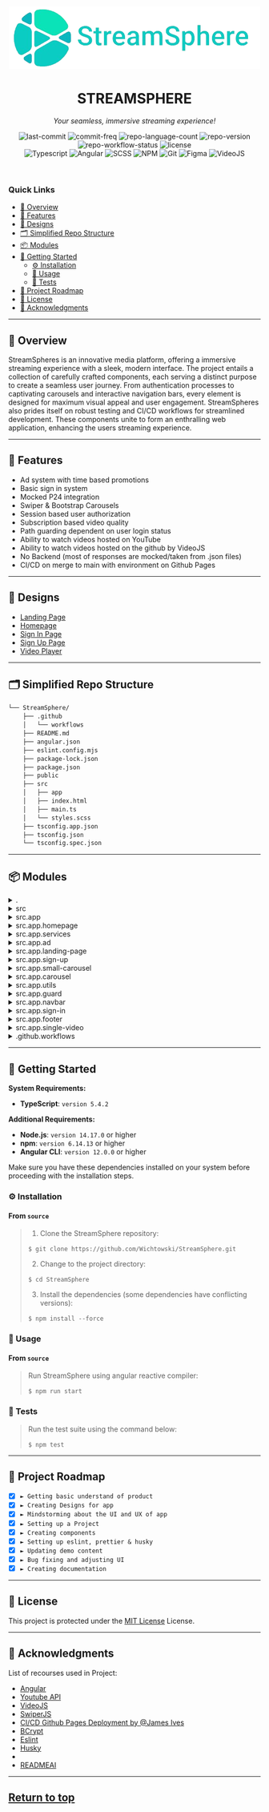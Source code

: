 <p align="center">
  <img src="public/logo.png" alt="project-logo">
</p>
<p align="center">
    <h1 align="center">STREAMSPHERE</h1>
</p>
<p align="center">
    <em>Your seamless, immersive streaming experience!</em>
</p>
<p align="center">
	<img src="https://img.shields.io/github/last-commit/wichtowski/StreamSphere" alt="last-commit">
	<img src="https://img.shields.io/github/commit-activity/w/wichtowski/StreamSphere" alt="commit-freq">
	<img src="https://img.shields.io/github/languages/count/wichtowski/StreamSphere" alt="repo-language-count">
	<img src="https://img.shields.io/github/commit-activity/w/wichtowski/StreamSphere" alt="repo-version">
	<img src="https://img.shields.io/github/actions/workflow/status/wichtowski/StreamSphere/main.yml" alt="repo-workflow-status">
	<img src="https://img.shields.io/github/license/wichtowski/StreamSphere" alt="license">
  <br/>
	<img src="https://img.shields.io/badge/TypeScript-3178C6?style=for-the-badge&logo=Typescript&logoColor=FFFFFF" alt="Typescript">
	<img src="https://img.shields.io/badge/Angular-DD0031?style=for-the-badge&logo=angular&logoColor=white" alt="Angular">
	<img src="https://img.shields.io/badge/Sass-CC6699?style=for-the-badge&logo=sass&logoColor=white" alt="SCSS">
	<img src="https://img.shields.io/badge/npm-CB3837?style=for-the-badge&logo=npm&logoColor=white" alt="NPM">
	<img src="https://img.shields.io/badge/GIT-E44C30?style=for-the-badge&logo=git&logoColor=white" alt="Git">
	<img src="https://img.shields.io/badge/Figma-F24E1E?style=for-the-badge&logo=figma&logoColor=white" alt="Figma">
	<img src="https://img.shields.io/badge/VideoJS-000000?style=for-the-badge&logoColor=FFFFFF" alt="VideoJS">
<p>
<p align="center">
	<!-- default option, no dependency badges. -->
</p>
<br><!-- TABLE OF CONTENTS -->

<h3>Quick Links</h3>

- [📍 Overview](#-overview)
- [🧩 Features](#-features)
- [🎨 Designs](#-designs)
- [🗂️ Simplified Repo Structure](#️-simplified-repo-structure)
- [📦 Modules](#-modules)
- [🚀 Getting Started](#-getting-started)
  - [⚙️ Installation](#️-installation)
  - [🤖 Usage](#-usage)
  - [🧪 Tests](#-tests)
- [🔨 Project Roadmap](#-project-roadmap)
- [📝 License](#-license)
- [🔗 Acknowledgments](#-acknowledgments)
<hr>

## 📍 Overview

StreamSpheres is an innovative media platform, offering a immersive streaming experience with a sleek, modern interface. The project entails a collection of carefully crafted components, each serving a distinct purpose to create a seamless user journey. From authentication processes to captivating carousels and interactive navigation bars, every element is designed for maximum visual appeal and user engagement. StreamSpheres also prides itself on robust testing and CI/CD workflows for streamlined development. These components unite to form an enthralling web application, enhancing the users streaming experience.

---

## 🧩 Features

- Ad system with time based promotions
- Basic sign in system
- Mocked P24 integration
- Swiper & Bootstrap Carousels
- Session based user authorization
- Subscription based video quality
- Path guarding dependent on user login status
- Ability to watch videos hosted on YouTube
- Ability to watch videos hosted on the github by VideoJS 
- No Backend (most of responses are mocked/taken from .json files)
- CI/CD on merge to main with environment on Github Pages

---

## 🎨 Designs

- [Landing Page](https://www.figma.com/design/DgV1Z5Tvnh2REOvHCkimXJ/Projekt-technologie-Internetowe?node-id=48-63&t=681CRhSOxvWV2C4v-1)
- [Homepage](https://www.figma.com/design/DgV1Z5Tvnh2REOvHCkimXJ/Projekt-technologie-Internetowe?node-id=46-3&t=681CRhSOxvWV2C4v-0)
- [Sign In Page](https://www.figma.com/design/DgV1Z5Tvnh2REOvHCkimXJ/Projekt-technologie-Internetowe?node-id=46-2&t=681CRhSOxvWV2C4v-1)
- [Sign Up Page](https://www.figma.com/design/DgV1Z5Tvnh2REOvHCkimXJ/Projekt-technologie-Internetowe?node-id=46-4&t=681CRhSOxvWV2C4v-0)
- [Video Player](https://www.figma.com/design/DgV1Z5Tvnh2REOvHCkimXJ/Projekt-technologie-Internetowe?node-id=51-68&t=681CRhSOxvWV2C4v-0)


---

## 🗂️ Simplified Repo Structure

```sh
└── StreamSphere/
    ├── .github
    │   └── workflows
    ├── README.md
    ├── angular.json
    ├── eslint.config.mjs
    ├── package-lock.json
    ├── package.json
    ├── public
    ├── src
    │   ├── app
    │   ├── index.html
    │   ├── main.ts
    │   └── styles.scss
    ├── tsconfig.app.json
    ├── tsconfig.json
    └── tsconfig.spec.json
```

---

## 📦 Modules

<details closed><summary>.</summary>

| File                                                                                                | Summary                                                                                                                                                                                                                                                                                                                                                                                                                                                                                                                                                                                                                                                                                                                                                    |
| ---                                                                                                 | ---                                                                                                                                                                                                                                                                                                                                                                                                                                                                                                                                                                                                                                                                                                                                                        |
| [package.json](https://github.com/Wichtowski/StreamSphere/blob/main/package.json)             | StreamSpheres package.json is a pivotal config file, orchestrating script execution and managing project dependencies. It launches and serves the Angular application, enforcing linting rules and formatting standards, while also preparing it for distribution.                                                                                                                                                                                                                                                                                                                                                                                                                                                                                         |
| [tsconfig.spec.json](https://github.com/Wichtowski/StreamSphere/blob/main/tsconfig.spec.json) | Speculations is configured by tsconfig.spec.json, streamlining compilation for Angular specs, and facilitating Jasmine tests. It specifies output directory and dependencies, including Jasmine for efficient testing suites.                                                                                                                                                                                                                                                                                                                                                                                                                                                                                                                              |
| [tsconfig.json](https://github.com/Wichtowski/StreamSphere/blob/main/tsconfig.json)           | Settings configure the TypeScript compiler for this repository, offering strict type-checking and enhancing compatibility across modules, while enabling Angular features. It sets compilation defaults, ensuring seamless development with enhanced error detection.                                                                                                                                                                                                                                                                                                                                                                                                                                                                                      |
| [angular.json](https://github.com/Wichtowski/StreamSphere/blob/main/angular.json)             | Angular configuration file, angular.json, is the repositorys command center, detailing project architecture, defining builds, and specifying sources for the StreamSphere app. Its a roadmap for the development process.                                                                                                                                                                                                                                                                                                                                                                                                                                                                                                                                  |
| [tsconfig.app.json](https://github.com/Wichtowski/StreamSphere/blob/main/tsconfig.app.json)   | The tsconfig.app.json schema outlines Angular compilation settings, specifying the TypeScript compiler options and output directory for the application codebase. Its a pivotal configuration file that ensures seamless and tailored compilation for the StreamSphere repository.                                                                                                                                                                                                                                                                                                                                                                                                                                                                         |
| [eslint.config.mjs](https://github.com/Wichtowski/StreamSphere/blob/main/eslint.config.mjs)   | Enhancing code quality, this ESLint config meticulously curates rules for ts scripts. Ignoring specific dirs, it focuses on functionality, ensuring consistency and excellence—a strict no-unused-vars policy and TypeScript definitions are key attributes.                                                                                                                                                                                                                                                                                                                                                                                                                                                                                               |

</details>

<details closed><summary>src</summary>

| File                                                                                      | Summary                                                                                                                                                                                                                           |
| ---                                                                                       | ---                                                                                                                                                                                                                               |
| [index.html](https://github.com/Wichtowski/StreamSphere/blob/main/src/index.html)   | The window to the streaming world, boasting a responsive layout, is a viewers portal with a sleek Bootstrap-powered interface and a dark theme option, enhancing user experience right from the outset.                           |
| [main.ts](https://github.com/Wichtowski/StreamSphere/blob/main/src/main.ts)         | StreamSpheres main script launches the entire Angular application with a bootstrap function, initializing the AppComponent & configuration, directly impacting what users see when visiting the webpage. Its a vital entry point. |
| [styles.scss](https://github.com/Wichtowski/StreamSphere/blob/main/src/styles.scss) | Styling centralization begins with styles.scss. Users can add global styles or import other files, streamlining their web app's aesthetic management and ensuring a consistent look across pages.                                 |

</details>

<details closed><summary>src.app</summary>

| File                                                                                                              | Summary                                                                                                                                                                                                                                                                                                                 |
| ---                                                                                                               | ---                                                                                                                                                                                                                                                                                                                     |
| [app.component.scss](https://github.com/Wichtowski/StreamSphere/blob/main/src/app/app.component.scss)       | StreamSpheres app gains its appealing aesthetic from app.component.scss, styling the interface with carefully selected themes, creating a visually captivating user experience and seamlessly integrating variables for a cohesive design.                                                                              |
| [app.component.ts](https://github.com/Wichtowski/StreamSphere/blob/main/src/app/app.component.ts)           | StreamSpheres app component is a pivotal interface that manages user authentication status, enhancing usability with dynamic content based on login status, and facilitating seamless integration with the routing system for a streamlined user experience.                                                            |
| [app.component.html](https://github.com/Wichtowski/StreamSphere/blob/main/src/app/app.component.html)       | StreamSpheres app.component.html acts as a dynamic outlet for displaying the main app content. It serves as a placeholder with comments outlining key sections, ready for tailoring the user interface. This file is central to the structure and sets the stage for the applications unique content and functionality. |
| [app.module.ts](https://github.com/Wichtowski/StreamSphere/blob/main/src/app/app.module.ts)                 | The apps main module sets the stage for an Angular application with essential components. It lays out the framework for navigation, forms, routing, and carefully selects UI elements, forming the backbone of the parent repositorys viewer engagement strategy.                                                       |
| [app.config.ts](https://github.com/Wichtowski/StreamSphere/blob/main/src/app/app.config.ts)                 | Configuration defines Angular apps backbone, boosting performance with router & zone change detection providers for seamless navigation and efficient event handling. This central file structures the repositorys front-end, paving way for an immersive user experience.                                              |
| [app.routes.ts](https://github.com/Wichtowski/StreamSphere/blob/main/src/app/app.routes.ts)                 | The App Routing Module navigates users through various pages, such as signIn, signUp, browsing options, and video content. With authentication guards, it ensures secure access to certain sections, enhancing the user experience while adhering to strict routing configurations.                                     |
| [variables.scss](https://github.com/Wichtowski/StreamSphere/blob/main/src/app/variables.scss)               | Color codes, background colors, border colors, and spacing. These variables enhance the themes versatility, offering a unified approach to aesthetic adjustments.                                                                                                                                                       |
| [mixins.scss](https://github.com/Wichtowski/StreamSphere/blob/main/src/app/mixins.scss)                     | The *style mixer* file enhances StreamSpheres front-end appeal, offering text enhancements with mixing boards for fonts, colors, and animations—a recipe for engaging visuals. Its a styling tool kit!                                                                                                                 |

</details>

<details closed><summary>src.app.homepage</summary>

| File                                                                                                                                 | Summary                                                                                                                                                                                                                                                             |
| ---                                                                                                                                  | ---                                                                                                                                                                                                                                                                 |
| [homepage.component.ts](https://github.com/Wichtowski/StreamSphere/blob/main/src/app/homepage/homepage.component.ts)           | The HomepageComponent ts file is crucial for rendering the StreamSphere web applications dynamic and interactive homepage. It imports and assembles various components to create a visually appealing, engaging interface, facilitating a seamless user experience. |
| [homepage.component.html](https://github.com/Wichtowski/StreamSphere/blob/main/src/app/homepage/homepage.component.html)       | The homepage component HTML meticulously crafts the layouts foundation, skillfully ordering key elements like a conductor. It orchestrates a harmonious display of essential components, setting the stage for an engaging user experience.                         |
| [homepage.component.scss](https://github.com/Wichtowski/StreamSphere/blob/main/src/app/homepage/homepage.component.scss)       | Elevating StreamSpheres aesthetic appeal, this component stylizes the homepage, enhancing user experience with a sleek, modern design that seamlessly integrates captivating visuals for an engaging interface.                                                     |
</details>

<details closed><summary>src.app.services</summary>

| File                                                                                                                                   | Summary                                                                                                                                                                                                                                                                                                                            |
| ---                                                                                                                                    | ---                                                                                                                                                                                                                                                                                                                                |
| [local-storage.service.ts](https://github.com/Wichtowski/StreamSphere/blob/main/src/app/services/local-storage.service.ts)       | StorageService makes data persistence straightforward, offering methods to set, clear, and retrieve user data from local storage, enhancing user experience and developer productivity.                                                                                                                                            |
| [password-hashing.service.ts](https://github.com/Wichtowski/StreamSphere/blob/main/src/app/services/password-hashing.service.ts) | Security is paramount! The PasswordHashingService ensures passwords are securely hashed and compared, guarding against breaches with salt and pepper. Its an essential tool for the repositorys authentication and protection.                                                                                                     |
| [auth.service.ts](https://github.com/Wichtowski/StreamSphere/blob/main/src/app/services/auth.service.ts)                         | Security is paramount! The auth service verifies user data against a secure local database and enables sign-in functionality, safeguarding access with hashed passwords and stringent authentication. It offers convenient log-out and easy access to user info, forming the stronghold of the applications security architecture. |
| [session.service.ts](https://github.com/Wichtowski/StreamSphere/blob/main/src/app/services/session.service.ts)                   | Simplifies session state control and retrieval using Angulars root scope, enabling efficient management of user sessions with a focus on security and ease of use. It offers methods to set, get, and manage session states, enhancing the user experience.                                                                        |

</details>

<details closed><summary>src.app.ad</summary>

| File                                                                                                               | Summary                                                                                                                                                                                                                                                                                 |
| ---                                                                                                                | ---                                                                                                                                                                                                                                                                                     |
| [ad.component.ts](https://github.com/Wichtowski/StreamSphere/blob/main/src/app/ad/ad.component.ts)           | The Ad Component script randomly renders visually appealing ads with countdowns, targeting specific user segments for an online platform. It boosts engagement by personalized, limited-time offers, ensuring a dynamic and captivating user experience.                                |
| [ad.component.scss](https://github.com/Wichtowski/StreamSphere/blob/main/src/app/ad/ad.component.scss)       | The *ad.component.scss* file enhances StreamSpheres visual appeal, offering responsive ad designs with versatile styling options. It facilitates dynamic content alignment and showcases ads with impactful presentations, ensuring an engaging user experience across various devices. |
| [ad.component.html](https://github.com/Wichtowski/StreamSphere/blob/main/src/app/ad/ad.component.html)       | The ad component HTML meticulously crafts an engaging advertising experience by displaying dynamic visuals and compelling text, enhancing user interaction with router links and ngSwitch directives. It entices users with enticing visuals and strategic CTAs, elevates the UI.       |
</details>

<details closed><summary>src.app.landing-page</summary>

| File                                                                                                                                             | Summary                                                                                                                                                                                                                                                    |
| ---                                                                                                                                              | ---                                                                                                                                                                                                                                                        |
| [landing-page.component.ts](https://github.com/Wichtowski/StreamSphere/blob/main/src/app/landing-page/landing-page.component.ts)           | The Landing Page Component enhances user navigation by managing scrolling to specific page sections. It also enhances visibility of promotional pricing with animated CSS effects, and facilitates seamless redirection to other pages, thus enhancing UX. |
| [landing-page.component.html](https://github.com/Wichtowski/StreamSphere/blob/main/src/app/landing-page/landing-page.component.html)       | Stream and enjoy our content without ads on Premium for only $12.49/month, or go Standard and pay half the price! For our introductory offer, we waive the sign up fee. Catch your favorite shows anywhere with offline downloads.                         |
| [landing-page.component.scss](https://github.com/Wichtowski/StreamSphere/blob/main/src/app/landing-page/landing-page.component.scss)       | Styling the landing page, this SCSS file creates an animated highlight effect for elements with specific IDs while also altering their display properties and defining color themes, enhancing the visual appeal of the repositorys user interface.        |

</details>

<details closed><summary>src.app.sign-up</summary>

| File                                                                                                                              | Summary                                                                                                                                                                                                                                                          |
| ---                                                                                                                               | ---                                                                                                                                                                                                                                                              |
| [sign-up.component.ts](https://github.com/Wichtowski/StreamSphere/blob/main/src/app/sign-up/sign-up.component.ts)           | The SignUpComponent.ts facilitates user sign-up, enhancing the authentication experience with Angular components. It validates email and password input, offering a seamless account creation flow, and integrates session management for a smooth, directed UI. |
| [sign-up.component.html](https://github.com/Wichtowski/StreamSphere/blob/main/src/app/sign-up/sign-up.component.html)       | StreamSpheres sign-up component is a sleek HTML form, enhancing user experience with a streamlined registration process. It seamlessly integrates a logo, form fields, and helpful links for a seamless transition to the login page.                            |
| [sign-up.component.scss](https://github.com/Wichtowski/StreamSphere/blob/main/src/app/sign-up/sign-up.component.scss)       | The Sign Up components styles are crafted with SASS, leveraging mixins and variables for a structured and consistent UI. It sets the scene with a captivating background, enhancing the user experience.                                                         |

</details>

<details closed><summary>src.app.small-carousel</summary>

| File                                                                                                                                                   | Summary                                                                                                                                                                                                                       |
| ---                                                                                                                                                    | ---                                                                                                                                                                                                                           |
| [small-carousel.component.scss](https://github.com/Wichtowski/StreamSphere/blob/main/src/app/small-carousel/small-carousel.component.scss)       | Small Carousel Component styling adds a sleek, responsive touch with variable sizing, animations, and interactivity for an immersive user experience, complementing the repositorys web app project.                          |
| [small-carousel.component.html](https://github.com/Wichtowski/StreamSphere/blob/main/src/app/small-carousel/small-carousel.component.html)       | HTML code sets up a carousel, displaying slides with images, titles, and control buttons for a seamless, engaging user experience. Its a key feature for showcasing content in an interactive, compact manner.                |
| [small-carousel.component.ts](https://github.com/Wichtowski/StreamSphere/blob/main/src/app/small-carousel/small-carousel.component.ts)           | SmallCarouselComponent.ts creates a modular carousel component for reusability in the repository. It offers flexible slideshow functionality with navigational tools and adaptive styling based on slides per page.           |
</details>

<details closed><summary>src.app.carousel</summary>

| File                                                                                                                                 | Summary                                                                                                                                                                                                                                                                               |
| ---                                                                                                                                  | ---                                                                                                                                                                                                                                                                                   |
| [carousel.component.html](https://github.com/Wichtowski/StreamSphere/blob/main/src/app/carousel/carousel.component.html)       | A dynamic banner showcasing eye-catching slides, each featuring movies or shows. Its interactive with directional buttons and indicators for seamless browsing, plus a clickable prompt to Watch Now' on each slide. This HTML code is a vital part of an immersive user interface.   |
| [carousel.component.ts](https://github.com/Wichtowski/StreamSphere/blob/main/src/app/carousel/carousel.component.ts)           | The Carousel Componenttscriptfile enhances StreamSpheres user engagement by creating a captivating carousel of video content. It enables users to navigate through slides seamlessly and offers auto-play for an immersive experience, elevating the platforms visual appeal.         |
| [carousel.component.scss](https://github.com/Wichtowski/StreamSphere/blob/main/src/app/carousel/carousel.component.scss)       | Creates a stylish, interactive carousel with video and image support for a media-rich user experience, enhancing StreamSpheres appeal. Its responsive, with animations and interactions for an immersive interface.                                                                   |
</details>

<details closed><summary>src.app.utils</summary>

| File                                                                                                            | Summary                                                                                                                                                                                                                      |
| ---                                                                                                             | ---                                                                                                                                                                                                                          |
| [interface.user.ts](https://github.com/Wichtowski/StreamSphere/blob/main/src/app/utils/interface.user.ts) | User interface definitions enhance StreamSpheres backend by outlining critical user attributes like email, password, and subscription details, preparing the platform for efficient data handling and personalised services. |

</details>

<details closed><summary>src.app.guard</summary>

| File                                                                                                    | Summary                                                                                                                                                                                                       |
| ---                                                                                                     | ---                                                                                                                                                                                                           |
| [auth.guard.ts](https://github.com/Wichtowski/StreamSphere/blob/main/src/app/guard/auth.guard.ts) | Activating authentication, AuthGuard directs users to secure areas. It verifies sessions and enables access for authenticated users while redirecting others to the sign-in page, ensuring protected content. |

</details>

<details closed><summary>src.app.navbar</summary>

| File                                                                                                                           | Summary                                                                                                                                                                                                                                                                                 |
| ---                                                                                                                            | ---                                                                                                                                                                                                                                                                                     |
| [navbar.component.scss](https://github.com/Wichtowski/StreamSphere/blob/main/src/app/navbar/navbar.component.scss)       | Navbar styles are defined here, enhancing the UI with logo placement, text styling, and profile picture enhancements. Media queries adjust layouts for mobile views, ensuring a responsive design.                                                                                      |
| [navbar.component.ts](https://github.com/Wichtowski/StreamSphere/blob/main/src/app/navbar/navbar.component.ts)           | The NavbarComponent.ts file orchestrates the top navigation bar, a dynamic and interactive element central to the StreamSphere web applications user experience. It seamlessly integrates authentication, session management, and responsive design, crucial for engaging interactions. |
| [navbar.component.html](https://github.com/Wichtowski/StreamSphere/blob/main/src/app/navbar/navbar.component.html)       | The HTML template for the navigation bar component is crafted to enhance user experience with intuitive navigation. It renders a responsive, Bootstrap-styled bar with links to key pages and a dropdown for account management, personalizing the platform.                            |

</details>

<details closed><summary>src.app.sign-in</summary>

| File                                                                                                                              | Summary                                                                                                                                                                                                                                                                |
| ---                                                                                                                               | ---                                                                                                                                                                                                                                                                    |
| [sign-in.component.ts](https://github.com/Wichtowski/StreamSphere/blob/main/src/app/sign-in/sign-in.component.ts)           | The sign-in component ts file enables user authentication. It sets up login functionality, handling form input, and integration with auth services. Integrates storage for remember me feature. Unlocks user access to protected content on successful authentication. |
| [sign-in.component.html](https://github.com/Wichtowski/StreamSphere/blob/main/src/app/sign-in/sign-in.component.html)       | StreamSpheres login portal is crafted with an inviting, image-led interface. This HTML file outlines a sleek sign-in component, luring users with a logo and prompting them for essential details, thus enabling streamlined access to the platform.                   |
| [sign-in.component.scss](https://github.com/Wichtowski/StreamSphere/blob/main/src/app/sign-in/sign-in.component.scss)       | Login effortlessly with streamlined forms featuring our sleek toggle switch! Access accounts securely and efficiently anywhere on any device with this responsive design.                                                                                              |

</details>

<details closed><summary>src.app.footer</summary>

| File                                                                                                                           | Summary                                                                                                                                                                                                                                               |
| ---                                                                                                                            | ---                                                                                                                                                                                                                                                   |
| [footer.component.scss](https://github.com/Wichtowski/StreamSphere/blob/main/src/app/footer/footer.component.scss)       | A stylish footer graces the repository, enhancing the websites allure with its sleek black backdrop and well-placed imagery. Its positioned strategically at the page's bottom, lending an elegant finish that complements the overall visual appeal. |
| [footer.component.ts](https://github.com/Wichtowski/StreamSphere/blob/main/src/app/footer/footer.component.ts)           | The FooterComponent ts file is essential for rendering the footer section of the app, offering navigation links. Its a crucial UI element, facilitating user interactions and aligning with the repositorys Angular architecture.                     |
| [footer.component.html](https://github.com/Wichtowski/StreamSphere/blob/main/src/app/footer/footer.component.html)       | Footer links get a facelift with this component! It curates vital site info, social media access, and user support, enhancing the StreamSphere web apps navigation and legal compliance.                                                              |

</details>

<details closed><summary>src.app.single-video</summary>

| File                                                                                                                                             | Summary                                                                                                                                                                                                                                                          |
| ---                                                                                                                                              | ---                                                                                                                                                                                                                                                              |
| [single-video.component.html](https://github.com/Wichtowski/StreamSphere/blob/main/src/app/single-video/single-video.component.html)       | A template that efficiently manages video playback, rendering a seamless UI. It ensures smooth integration of both YouTube and custom videos, enhancing the viewing experience with a streamlined playback interface.                                            |
| [single-video.component.ts](https://github.com/Wichtowski/StreamSphere/blob/main/src/app/single-video/single-video.component.ts)           | The Single Video Component enhances user experience by offering an immersive interface. It seamlessly integrates YouTube videos and custom players, adapting content based on user preferences and subscription status-all within a dynamic Angular environment. |
| [single-video.component.scss](https://github.com/Wichtowski/StreamSphere/blob/main/src/app/single-video/single-video.component.scss)       | Elevates video playback experience with styled components, ensuring responsiveness and interactive styling for a seamless user interface. Focuses on visually engaging elements, enhancing user immersion and navigation.                                        |

</details>

<details closed><summary>.github.workflows</summary>

| File                                                                                              | Summary                                                                                                                                                                                                                                  |
| ---                                                                                               | ---                                                                                                                                                                                                                                      |
| [main.yml](https://github.com/Wichtowski/StreamSphere/blob/main/.github/workflows/main.yml) | StreamSpheres central workflow orchestrator, Main flows seamlessly manage CI/CD, ensuring smooth execution & deployment across repos, with a focus on automation for efficient developer experiences and streamlined project management. |

</details>

---

## 🚀 Getting Started

**System Requirements:**

* **TypeScript**: `version 5.4.2`

**Additional Requirements:**
* **Node.js**: `version 14.17.0` or higher
* **npm**: `version 6.14.13` or higher
* **Angular CLI**: `version 12.0.0` or higher

Make sure you have these dependencies installed on your system before proceeding with the installation steps.


### ⚙️ Installation

<h4>From <code>source</code></h4>

> 1. Clone the StreamSphere repository:
>
> ```console
> $ git clone https://github.com/Wichtowski/StreamSphere.git
> ```
>
> 2. Change to the project directory:
> ```console
> $ cd StreamSphere
> ```
>
> 3. Install the dependencies (some dependencies have conflicting versions):
> ```console
> $ npm install --force
> ```

### 🤖 Usage

<h4>From <code>source</code></h4>

> Run StreamSphere using angular reactive compiler:
> ```console
> $ npm run start
> ```

### 🧪 Tests

> Run the test suite using the command below:
> ```console
> $ npm test
> ```

---

## 🔨 Project Roadmap

- [X] `► Getting basic understand of product`
- [X] `► Creating Designs for app`
- [X] `► Mindstorming about the UI and UX of app`
- [X] `► Setting up a Project`
- [X] `► Creating components`
- [X] `► Setting up eslint, prettier & husky`
- [X] `► Updating demo content`
- [X] `► Bug fixing and adjusting UI`
- [X] `► Creating documentation`

---

## 📝 License

This project is protected under the [MIT License](https://github.com/Wichtowski/StreamSphere?tab=MIT-1-ov-file) License.

---

## 🔗 Acknowledgments

List of recourses used in Project:
- [Angular](https://angular.dev)
- [Youtube API](https://developers.google.com/youtube/v3?hl=pl)
- [VideoJS](https://videojs.com)
- [SwiperJS](https://swiperjs.com)
- [CI/CD Github Pages Deployment by ](https://github.com/JamesIves/github-pages-deploy-action)[@James Ives](https://github.com/JamesIves)
- [BCrypt](https://www.npmjs.com/package/bcrypt)
- [Eslint](https://www.npmjs.com/package/eslint)
- [Husky](https://www.npmjs.com/package/husky)
- []()
- [READMEAI](https://github.com/eli64s/readme-ai)

---

## [**Return to top**](#-overview)
